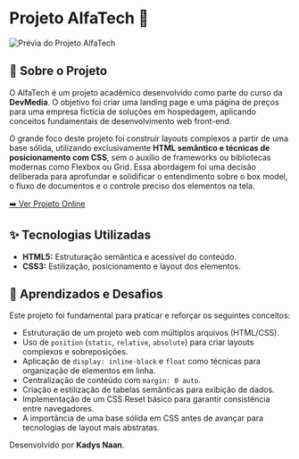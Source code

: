 # Projeto AlfaTech 🚀

![Prévia do Projeto AlfaTech](./preview/preview-alfatech.png)

## 📖 Sobre o Projeto

O AlfaTech é um projeto acadêmico desenvolvido como parte do curso da **DevMedia**. O objetivo foi criar uma landing page e uma página de preços para uma empresa fictícia de soluções em hospedagem, aplicando conceitos fundamentais de desenvolvimento web front-end.

O grande foco deste projeto foi construir layouts complexos a partir de uma base sólida, utilizando exclusivamente **HTML semântico e técnicas de posicionamento com CSS**, sem o auxílio de frameworks ou bibliotecas modernas como Flexbox ou Grid. Essa abordagem foi uma decisão deliberada para aprofundar e solidificar o entendimento sobre o box model, o fluxo de documentos e o controle preciso dos elementos na tela.

[➡️ Ver Projeto Online](https://kaadzs.github.io/AlfaTech/) 

## ✨ Tecnologias Utilizadas

- **HTML5:** Estruturação semântica e acessível do conteúdo.
- **CSS3:** Estilização, posicionamento e layout dos elementos.

## 🧠 Aprendizados e Desafios

Este projeto foi fundamental para praticar e reforçar os seguintes conceitos:

- Estruturação de um projeto web com múltiplos arquivos (HTML/CSS).
- Uso de `position` (`static`, `relative`, `absolute`) para criar layouts complexos e sobreposições.
- Aplicação de `display: inline-block` e `float` como técnicas para organização de elementos em linha.
- Centralização de conteúdo com `margin: 0 auto`.
- Criação e estilização de tabelas semânticas para exibição de dados.
- Implementação de um CSS Reset básico para garantir consistência entre navegadores.
- A importância de uma base sólida em CSS antes de avançar para tecnologias de layout mais abstratas.


Desenvolvido por **Kadys Naan**.